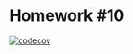# Homework #10


[![codecov](https://codecov.io/gh/Yukovv/github-actions-homework/branch/master/graph/badge.svg?token=V9N4J7IEVR)](https://codecov.io/gh/Yukovv/github-actions-homework)